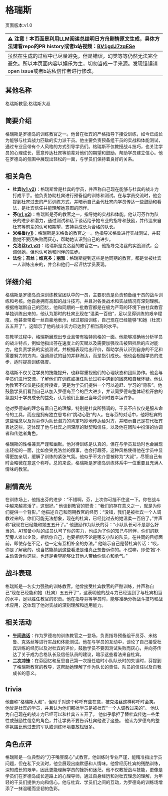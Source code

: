 # 格瑞斯
页面版本:v1.0
 

| :warning: 注意！本页面是利用LLM阅读总结明日方舟剧情原文生成，具体方法请看repo的PR history或者b站视频：[BV1gdJ7zqESe](https://www.bilibili.com/video/BV1gdJ7zqESe/)         |
|:----------------------------|
| 虽然在生成的过程中已尽量避免，但是错误，幻觉等等仍然无法完全避免。所以本页面内容以娱乐为主，切勿当成一手来源。发现错误请open issue或者b站私信作者进行修改。|



## 其他名称
格瑞斯教官;格瑞斯大叔
## 简要介绍
格瑞斯是罗德岛的训练教官之一。他曾在杜宾的严格指导下接受训练，如今已成长为能够与杜宾战力匹敌的实力派干员。他主要负责预备组干员的实战和体能测试，通过专业且带有个人风格的方式引导学员们。格瑞斯不仅教授战斗技巧，也关注学员的心理成长，愿意传达杜宾等前辈对他们的期望和鼓励，帮助学员建立信心。他在罗德岛的氛围中展现出轻松的一面，与学员们保持着良好的关系。
## 相关角色
-   **杜宾([v1](char_130_doberm.md),[v2](../char_v3/char_130_doberm.md))**：格瑞斯曾是杜宾的学员，并声称自己现在能够与杜宾的战斗力打成平手。他负责协助杜宾进行预备组的训练和测试。在与学员交流时，他会提到杜宾过去的严厉训练方式，并暗示自己会代杜宾向学员传达一些鼓励和看法，是杜宾信任并能理解她意图的同伴。
-   **芬([v1](char_123_fang.md),[v2](../char_v3/char_123_fang.md))**：格瑞斯是芬的教官之一，指导她的实战和体能。他认可芬作为队长的进步和潜力，通过测试和私下谈话给予她专业的指导和鼓励，并传达来自杜宾等前辈的认可和期望，支持芬成长为合格的队长。
-   **米格鲁([v1](char_122_beagle.md))**：格瑞斯是米格鲁的教官之一。他指导米格鲁进行实战测试，并鼓励她不要因失败而灰心，帮助她认识到自己的进步。
-   **克洛丝([v1](char_124_kroos.md),[v2](../char_v3/char_124_kroos.md))**：格瑞斯是克洛丝的教官之一。他指导克洛丝的实战测试，会调侃她，但也认可她和同伴的进步。
-   **法伦；苔丝；维克多；丽雅**：格瑞斯提到这些是他同期的教官，都是曾被杜宾一人训练出来的，并会和他们一起评估学员表现。
## 详细介绍
格瑞斯是罗德岛资深训练教官团队中的一员，主要职责是负责预备组干员的战斗训练和考核。他自身拥有高超的战斗技巧，并且对各类战术和实战情况有深刻理解。根据格瑞斯自己的回忆，他和同期的一批教官都是在极为严苛的环境下由杜宾教官单独训练出来的，他认为那时的杜宾比现在“温柔一百倍”，足以见得训练的艰辛程度。他甚至带着一丝自豪地表示，经过那段训练，自己现在已经能够“和她（杜宾）五五开了”，这暗示了他的战斗实力已达到了相当高的水平。

在教学过程中，格瑞斯展现出专业且带有独特风格的一面。他能够准确地分析学员的战斗特点，例如他指出芬在速度上的天赋以及需要加强攻击被阻挡后的应对能力。他负责学员的实战测试，并根据表现给出评价，帮助学员认识到自身的不足和需要努力的方向，强调测试的目的并非淘汰，而是指引成长。他也会根据学员的进步，适时提高训练强度。

格瑞斯不仅关注学员的技能提升，也非常重视他们的心理状态和团队协作。他会与学员们进行交流，了解他们在训练或担任队长过程中遇到的困惑和自我怀疑。他认为教官不仅仅是技能传授者，更是为学员们提供一个可以追赶、学习的“背影”。他鼓励学员们看到自己从加入罗德岛至今的巨大进步，并认同罗德岛整体轻松开放的氛围对于学员成长的益处，认为他们比自己当年受训时要幸运许多。

他对罗德岛的理念有着自己的理解，特别是杜宾所强调的，干员不应仅仅是服从命令的工具，而应是拥有独立思考和“跳动心脏”的人。在与芬的对话中，他将杜宾的这些理念以及对芬作为队长潜力的肯定巧妙地传达给对方，并暗示自己是在代杜宾表达这些，这体现了他与杜宾之间深厚的默契和信任，以及他在团队中扮演的协调者和传达者角色。

格瑞斯的性格兼具严谨和幽默。他对待训练是认真的，但在与学员互动时也会展现出轻松的一面，比如会笑克洛丝的糗事，也会打趣芬。这种风格使得他在学员中显得更加亲切，缓解了训练的紧张气氛。他似乎不太介意被称为“大叔”，尽管自己有时会略微在意这个称呼。总的来说，格瑞斯是罗德岛训练体系中一位重要且充满人情味的教官。
## 剧情高光
在训练场上，他指出芬的进步：“不错啊，芬，上次你可挡不住这一下。你在战斗中越来越灵活了，这很好。”
他谈到教官的职责：“我们的存在意义之一，就是为你们提供一个背影。”
他描述自己和同期教官的经历：“没错，我们是被杜宾一个人调教过来的。你们可能无法想象，现在的杜宾，已经比过去的她温柔一百倍了。”并声称“我现在已经能和她五五开了。”
他鼓励作为队长的芬：“小队队长可不是那么好当的。A1预备小队的成员认可了你的实力，也成为了你的知己与同伴，你们的默契旁人难以企及。相信你自己，也要相信不论是哪支小队的队员，在共同的目标面前，即使存在不足，也一定有互相补全的办法。”
他暗示自己是替杜宾传话：“哎，你是了解我的，也当然能猜到这些看法是谁真正想告诉你的。不过嘛，即使‘她’不主动告诉你这些，也还是希望能够让其他人带给你信心和勇气。”
## 战斗表现
格瑞斯是一名实力强劲的训练教官。他曾接受杜宾教官的严酷训练，并声称自己“现在已经能和她（杜宾）五五开了”，这表明他的战斗力已经达到了与杜宾相当的水平，足以胜任教官的职责。他在指导芬等学员时，能够准确分析战斗技巧和战术应用，这体现了他对实战的深刻理解和运用能力。
## 相关活动
-   **[午间逸话](../stories/act7d5.md)**：作为罗德岛的训练教官之一登场，负责指导预备组干员芬、米格鲁、克洛丝等进行实战和体能测试。他在与学员的互动中，谈论了自己接受杜宾训练的经历以及对杜宾的评价，鼓励学员不要因测试失败而灰心，并向芬传达了关于成为合格队长及信任队员的建议，暗示这些看法来自杜宾。
-   **[二次冲锋](../stories/story_fang_set_1.md)**：在芬回忆和反思自己第一次担任临时小队队长时的失误时，芬提到了格瑞斯教官的教导，这帮助她理解了作为队长的责任、队员的信任以及自我成长的意义。
## trivia
他自称“格瑞斯大叔”，但似乎对这个称呼有些在意，被克洛丝这样称呼时会笑。
他曾是杜宾的学员，并且认为他们那批学员是被杜宾“一个人调教过来的”。
他认为自己现在的战斗力已经可以和杜宾五五开了。
他似乎承担了替杜宾传达一些柔性或鼓励性信息的角色，并让学员不要告诉杜宾他说了这些。
他认为罗德岛的整体氛围比他过去的军队或训练环境要放松很多。
## 角色点评
格瑞斯是一位典型的“刀子嘴豆腐心”式教官。他训练时专业严谨，能精准指出学员问题，但在私下交流时，他会展现出幽默感和人情味。他曾经历杜宾的残酷训练，深知成长的艰辛，因此更能理解学员的挫折和迷茫。他不仅教授战斗技能，更像是学员们在罗德岛成长道路上的心理导师，通过自身经历和对杜宾理念的理解，为年轻的干员们提供方向和信心。他与杜宾、学员们之间的互动，为罗德岛的训练场增添了一抹温暖而坚韧的色彩。